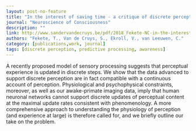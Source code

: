 ```yaml
---
layout: post-no-feature
title: "In the interest of saving time - a critique of discrete perception"
journal: "Neuroscience of Consciousness"
description: ""
link: http://www.sandervandecruys.be/pdf/2018_Fekete-NC-in-the-interest.pdf
authors: "Fekete, T., Van de Cruys, S., Ekroll, V., van Leeuwen, C."
category: [publications,work, journal]
tags: [discrete perception, predictive processing, awareness]
---
```


A recently proposed model of sensory processing suggests that perceptual experience is updated in discrete steps. We show that the data advanced to support discrete perception are in fact compatible with a continuous account of perception. Physiological and psychophysical constraints, moreover, as well as our awake-primate imaging data, imply that human neuronal networks cannot support discrete updates of perceptual content at the maximal update rates consistent with phenomenology. A more comprehensive approach to understanding the physiology of perception (and experience at large) is therefore called for, and we briefly outline our take on the problem.
